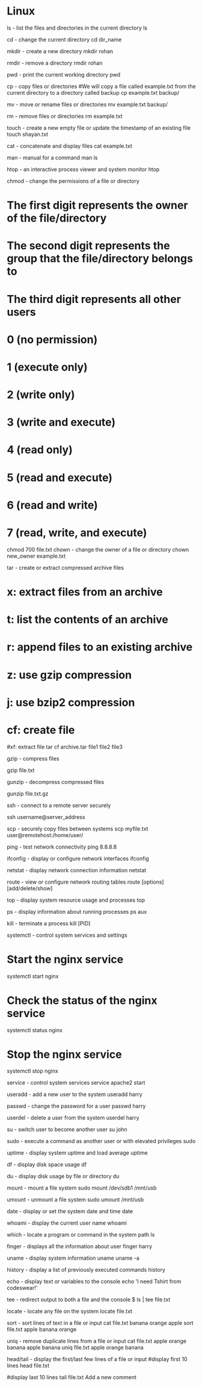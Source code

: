 # Linux
ls - list the files and directories in the current directory
ls 

cd - change the current directory
cd dir_name

mkdir - create a new directory
mkdir rohan

rmdir - remove a directory
rmdir rohan

pwd - print the current working directory
pwd

cp - copy files or directories
#We will copy a file called example.txt from the current directory to a directory called backup
cp example.txt backup/

mv - move or rename files or directories
mv example.txt backup/

rm - remove files or directories
rm example.txt

touch - create a new empty file or update the timestamp of an existing file
touch shayan.txt

cat - concatenate and display files
cat example.txt

man - manual for a command
man ls

htop - an interactive process viewer and system monitor
htop

chmod - change the permissions of a file or directory
# The first digit represents the owner of the file/directory
# The second digit represents the group that the file/directory belongs to
# The third digit represents all other users
# 0 (no permission)
# 1 (execute only)
# 2 (write only)
# 3 (write and execute)
# 4 (read only)
# 5 (read and execute)
# 6 (read and write)
# 7 (read, write, and execute) 


chmod 700 file.txt
chown - change the owner of a file or directory
chown new_owner example.txt

tar - create or extract compressed archive files
# x: extract files from an archive
# t: list the contents of an archive
# r: append files to an existing archive
# z: use gzip compression
# j: use bzip2 compression
# cf: create file
#xf: extract file
tar cf archive.tar file1 file2 file3

gzip - compress files

gzip file.txt

gunzip - decompress compressed files

gunzip file.txt.gz

ssh - connect to a remote server securely

ssh username@server_address

scp - securely copy files between systems
scp myfile.txt user@remotehost:/home/user/

ping - test network connectivity
ping 8.8.8.8

ifconfig - display or configure network interfaces
ifconfig

netstat - display network connection information
netstat

route - view or configure network routing tables
route [options] [add/delete/show]

top - display system resource usage and processes
top

ps - display information about running processes
ps aux

kill - terminate a process
kill [PID]

systemctl - control system services and settings
# Start the nginx service
systemctl start nginx
# Check the status of the nginx service
systemctl status nginx
# Stop the nginx service
systemctl stop nginx

service - control system services
service apache2 start

useradd - add a new user to the system
useradd harry

passwd - change the password for a user
passwd harry

userdel - delete a user from the system
userdel harry

su - switch user to become another user
su john

sudo - execute a command as another user or with elevated privileges
sudo

uptime - display system uptime and load average
uptime

df - display disk space usage
df

du - display disk usage by file or directory
du

mount - mount a file system
sudo mount /dev/sdb1 /mnt/usb

umount - unmount a file system
sudo umount /mnt/usb

date - display or set the system date and time
date

whoami - display the current user name
whoami

which - locate a program or command in the system path
ls

finger - displays all the information about user
finger harry

uname - display system information
uname
uname -a

history - display a list of previously executed commands
history

echo - display text or variables to the console
echo 'I need Tshirt from codeswear!'

tee - redirect output to both a file and the console
$ ls | tee file.txt

locate - locate any file on the system
locate file.txt

sort - sort lines of text in a file or input
cat file.txt
banana
orange
apple
sort file.txt
apple
banana
orange

uniq - remove duplicate lines from a file or input
cat file.txt
apple
orange
banana
apple
banana
uniq file.txt
apple
orange
banana


head/tail - display the first/last few lines of a file or input
#display first 10 lines
head file.txt

#display last 10 lines
tail file.txt
Add a new comment
